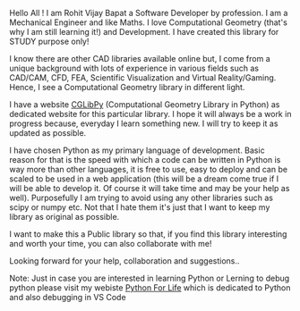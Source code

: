 Hello All ! I am Rohit Vijay Bapat a Software Developer by profession. I am a Mechanical Engineer and like Maths. I love Computational Geometry (that's why I am still learning it!) and Development. I have created this library for STUDY purpose only!

I know there are other CAD libraries available online but, I come from a unique background with lots of experience in various fields such as CAD/CAM, CFD, FEA, Scientific Visualization and Virtual Reality/Gaming. Hence, I see a Computational Geometry library in different light.

I have a website [CGLibPy](www.cg.robaswrold.com) (Computational Geometry Library in Python) as dedicated website for this particular library. I hope it will always be a work in progress because, everyday I learn something new. I will try to keep it as updated as possible.

I have chosen Python as my primary language of development. Basic reason for that is the speed with which a code can be written in Python is way more than other languages, it is free to use, easy to deploy and can be scaled to be used in a web application (this will be a dream come true if I will be able to develop it. Of course it will take time and may be your help as well). Purposefully I am trying to avoid using any other libraries such as scipy or numpy etc. Not that I hate them it's just that I want to keep my library as original as possible.

I want to make this a Public library so that, if you find this library interesting and worth your time, you can also collaborate with me!

Looking forward for your help, collaboration and suggestions..

Note:
Just in case you are interested in learning Python or Lerning to debug python please visit my webiste [Python For Life](www.python.robasworld.com) which is dedicated to Python and also debugging in VS Code


